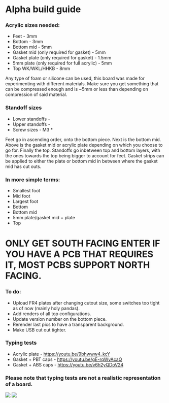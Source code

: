 # Alpha build guide

### Acrylic sizes needed:

* Feet - 3mm
* Bottom - 3mm
* Bottom mid - 5mm
* Gasket mid (only required for gasket) - 5mm
* Gasket plate (only required for gasket) - 1.5mm
* 5mm plate (only required for full acrylic) - 5mm
* Top WK/WKL/HHKB - 8mm

Any type of foam or silicone can be used, this board was made for experimenting with
different materials. Make sure you get something that can be compressed enough and is
~5mm or less than depending on compression of said material.

### Standoff sizes

* Lower standoffs - 
* Upper standoffs - 
* Screw sizes - M3 * 

Feet go in ascending order, onto the bottom piece. Next is the bottom mid. Above is the gasket mid or acrylic plate depending on which you choose to go for. Finally the top. Standoffs go inbetween top and bottom layers, with the ones towards the top being bigger to account for feet. Gasket strips can be applied to either the plate or bottom mid in between where the gasket mid has cut outs.

### In more simple terms:

* Smallest foot
* Mid foot
* Largest foot
* Bottom
* Bottom mid
* 5mm plate/gasket mid + plate
* Top

# ONLY GET SOUTH FACING ENTER IF YOU HAVE A PCB THAT REQUIRES IT, MOST PCBS SUPPORT NORTH FACING.

### To do:

* Upload FR4 plates after changing cutout size, some switches too tight as of now (mainly holy pandas).
* Add renders of all top configurations.
* Update version number on the bottom piece.
* Rerender last pics to have a transparent background.
* Make USB cut out tighter.

### Typing tests

* Acrylic plate - https://youtu.be/9bhwww4_kcY
* Gasket + PBT caps - https://youtu.be/gE-rqWvAcaQ
* Gasket + ABS caps - https://youtu.be/v6h2yQDoV24

### Please note that typing tests are not a realistic representation of a board.

<img src=https://cdn.discordapp.com/attachments/811121740608045077/851358181808668683/Final_Files_2021-Jun-07_06-37-07AM-000_CustomizedView7533720803.png>
<img src=https://cdn.discordapp.com/attachments/811121740608045077/851365990897680384/Final_Files_2021-Jun-07_07-34-35AM-000_CustomizedView27278391242.png>
